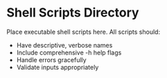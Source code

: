 # Shell Scripts Directory

Place executable shell scripts here. All scripts should:
- Have descriptive, verbose names
- Include comprehensive -h help flags
- Handle errors gracefully
- Validate inputs appropriately

